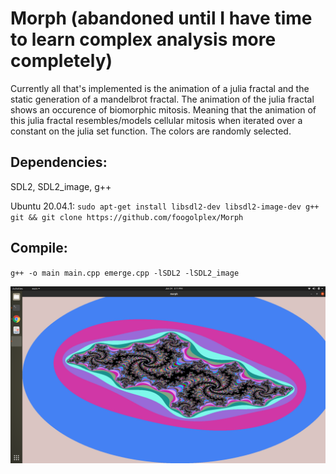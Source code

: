 # Morph (abandoned until I have time to learn complex analysis more completely)
Currently all that's implemented is the animation of a julia fractal and the static generation of a mandelbrot fractal. The animation of the julia fractal shows an occurence of biomorphic mitosis. Meaning that the animation of this julia fractal resembles/models cellular mitosis when iterated over a constant on the julia set function. The colors are randomly selected.


## Dependencies:
SDL2, SDL2_image, g++


Ubuntu 20.04.1: `sudo apt-get install libsdl2-dev libsdl2-image-dev g++ git && git clone https://github.com/foogolplex/Morph`


## Compile:
`g++ -o main main.cpp emerge.cpp -lSDL2 -lSDL2_image`


![Alt text](morph_screenshot.png?raw=true)
